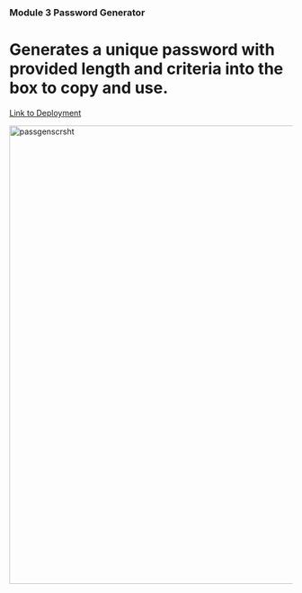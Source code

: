 ### Module 3 Password Generator

# Generates a unique password with provided length and criteria into the box to copy and use.

[Link to Deployment](https://frieskevin.github.io/module-3-password-generator/)

<img width="815" alt="passgenscrsht" src="https://user-images.githubusercontent.com/108202153/182737337-1c723f4b-8b7e-4678-a568-2ef167b250a1.png">
